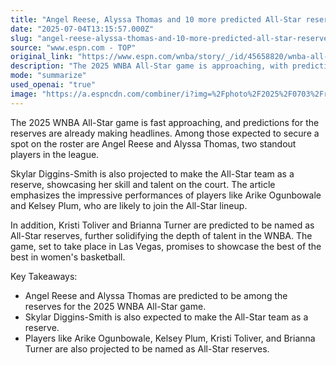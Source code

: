 ```yaml
---
title: "Angel Reese, Alyssa Thomas and 10 more predicted All-Star reserves"
date: "2025-07-04T13:15:57.000Z"
slug: "angel-reese-alyssa-thomas-and-10-more-predicted-all-star-reserves"
source: "www.espn.com - TOP"
original_link: "https://www.espn.com/wnba/story/_/id/45658820/wnba-all-star-2025-predicting-roster-reserves-cuts-reese-thomas-diggins"
description: "The 2025 WNBA All-Star game is approaching, with predictions already circulating for the reserves. Standout players like Angel Reese, Alyssa Thomas, Skylar Diggins-Smith, Arike Ogunbowale, Kelsey Plum, Kristi Toliver, and Brianna Turner are expected to secure spots on the roster. The game, set to take place in Las Vegas, is anticipated to showcase the top talent in women's basketball."
mode: "summarize"
used_openai: "true"
image: "https://a.espncdn.com/combiner/i?img=%2Fphoto%2F2025%2F0703%2Fr1514424_1296x729_16%2D9.jpg"
---
```


The 2025 WNBA All-Star game is fast approaching, and predictions for the reserves are already making headlines. Among those expected to secure a spot on the roster are Angel Reese and Alyssa Thomas, two standout players in the league.

Skylar Diggins-Smith is also projected to make the All-Star team as a reserve, showcasing her skill and talent on the court. The article emphasizes the impressive performances of players like Arike Ogunbowale and Kelsey Plum, who are likely to join the All-Star lineup.

In addition, Kristi Toliver and Brianna Turner are predicted to be named as All-Star reserves, further solidifying the depth of talent in the WNBA. The game, set to take place in Las Vegas, promises to showcase the best of the best in women's basketball.

Key Takeaways:
- Angel Reese and Alyssa Thomas are predicted to be among the reserves for the 2025 WNBA All-Star game.
- Skylar Diggins-Smith is also expected to make the All-Star team as a reserve.
- Players like Arike Ogunbowale, Kelsey Plum, Kristi Toliver, and Brianna Turner are also projected to be named as All-Star reserves.